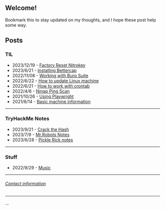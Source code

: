 ## Welcome\!

Bookmark this to stay updated on my thoughts, and I hope these post help some way.

## **Posts**

### **TIL**

- 2023/12/19 - [Factory Reset Nitrokey](/posts//TIL/resetNK.md)
- 2023/6/21 - [Installing Bettercap](/posts/TIL/installing_bettercap.md)
- 2022/11/08 - [Working with Burp Suite](/posts/TIL/working_with_burp_suite.md)
- 2022/6/22 - [How to update Linux machine](/posts/TIL/pc_maintenance.md)
- 2022/6/21 - [How to work with crontab](/posts/TIL/cron_jobs.md)
- 2022/4/6 - [Nmap Ping Scan](/posts/TIL/nmap_ping_scan.md)
- 2021/10/26 - [Using Playwright](/posts/TIL/using_playwright.md)
- 2021/8/14 - [Basic machine information](/posts/TIL/machine_info.md)


---


### **TryHackMe Notes**

- 2023/9/21 - [Crack the Hash](/posts/myStuff/thm/CTH.md)
- 2023/7/9 - [Mr.Robots Notes](/posts/myStuff/thm/mr_robots.md)
- 2023/6/28 - [Pickle Rick notes](/posts/myStuff/thm/pickle_rick.md)


---


### **Stuff**

- 2022/9/29 - [Music](/posts/myStuff/myMusic/musicIndex.md)


---

###### [Contact information](contact.md)

---

<div id="pressMe">...</div>
